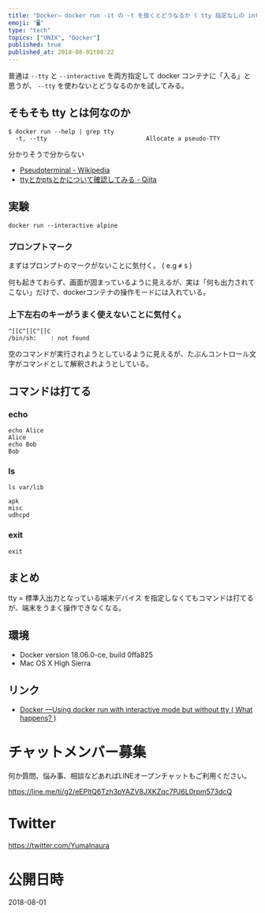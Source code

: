 ```yaml
---
title: "Docker— docker run -it の -t を抜くとどうなるか ( tty 指定なしの interactive モード )"
emoji: "🖥"
type: "tech"
topics: ["UNIX", "Docker"]
published: true
published_at: 2018-08-01t08:22
---
```


普通は `--tty` と `--interactive` を両方指定して docker コンテナに「入る」と思うが、 `--tty` を使わないとどうなるのかを試してみる。


## そもそも tty とは何なのか

```
$ docker run --help | grep tty
  -t, --tty                            Allocate a pseudo-TTY
```

分かりそうで分からない

- [Pseudoterminal - Wikipedia](https://en.wikipedia.org/wiki/Pseudoterminal)
- [ttyとかptsとかについて確認してみる - Qiita](https://qiita.com/toshihirock/items/22de12f99b5c40365369)

## 実験

```
docker run --interactive alpine
```

### プロンプトマーク

まずはプロンプトのマークがないことに気付く。 ( e.g `#` `$`  )

何も起きておらず、画面が固まっているように見えるが、実は「何も出力されてこない」だけで、dockerコンテナの操作モードには入れている。

### 上下左右のキーがうまく使えないことに気付く。

```
^[[C^[[C^[[C
/bin/sh:    : not found
```

空のコマンドが実行されようとしているように見えるが、たぶんコントロール文字がコマンドとして解釈されようとしている。

## コマンドは打てる

### echo

```
echo Alice
Alice
echo Bob
Bob
```

### ls

```
ls var/lib

apk
misc
udhcpd
```

### exit

```
exit
```

## まとめ

tty = 標準入出力となっている端末デバイス を指定しなくてもコマンドは打てるが、端末をうまく操作できなくなる。

## 環境

- Docker version 18.06.0-ce, build 0ffa825
- Mac OS X High Sierra

## リンク

- [Docker —Using docker run with interactive mode but without tty ( What happens? )](https://gist.github.com/YumaInaura/aacc80bda81a35306ef2dad2469fe1bb)








<!-- Update From Qiita API -->

# チャットメンバー募集


何か質問、悩み事、相談などあればLINEオープンチャットもご利用ください。

https://line.me/ti/g2/eEPltQ6Tzh3pYAZV8JXKZqc7PJ6L0rpm573dcQ





# Twitter


https://twitter.com/YumaInaura


<!-- Update From Qiita API -->



# 公開日時

2018-08-01
